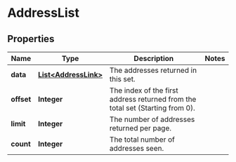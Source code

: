 
# AddressList

## Properties
Name | Type | Description | Notes
------------ | ------------- | ------------- | -------------
**data** | [**List&lt;AddressLink&gt;**](AddressLink.md) | The addresses returned in this set. | 
**offset** | **Integer** | The index of the first address returned from the total set (Starting from 0). | 
**limit** | **Integer** | The number of addresses returned per page. | 
**count** | **Integer** | The total number of addresses seen. | 



